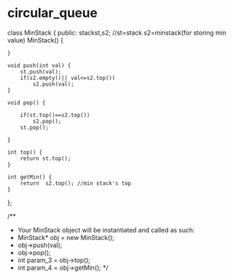 # circular_queue

class MinStack {
public:
    stack<int>st,s2; //st=stack  s2=minstack(for storing min value)
    MinStack() {
        
    }
    
    void push(int val) {
        st.push(val);
        if(s2.empty()|| val<=s2.top())
            s2.push(val);
    }
    
    void pop() {
        
        if(st.top()==s2.top())
            s2.pop();
        st.pop();
        
    }
    
    int top() {
        return st.top();
    }
    
    int getMin() {
        return  s2.top(); //min stack's top
    }
};

/**
 * Your MinStack object will be instantiated and called as such:
 * MinStack* obj = new MinStack();
 * obj->push(val);
 * obj->pop();
 * int param_3 = obj->top();
 * int param_4 = obj->getMin();
 */
